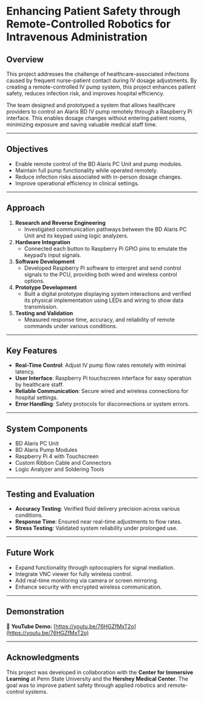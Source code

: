 # Enhancing Patient Safety through Remote-Controlled Robotics for Intravenous Administration  

## Overview  
This project addresses the challenge of healthcare-associated infections caused by frequent nurse-patient contact during IV dosage adjustments. By creating a remote-controlled IV pump system, this project enhances patient safety, reduces infection risk, and improves hospital efficiency.  

The team designed and prototyped a system that allows healthcare providers to control an Alaris BD IV pump remotely through a Raspberry Pi interface. This enables dosage changes without entering patient rooms, minimizing exposure and saving valuable medical staff time.  

---

## Objectives  
- Enable remote control of the BD Alaris PC Unit and pump modules.  
- Maintain full pump functionality while operated remotely.  
- Reduce infection risks associated with in-person dosage changes.  
- Improve operational efficiency in clinical settings.  

---

## Approach  
1. **Research and Reverse Engineering**  
   - Investigated communication pathways between the BD Alaris PC Unit and its keypad using logic analyzers.  
2. **Hardware Integration**  
   - Connected each button to Raspberry Pi GPIO pins to emulate the keypad’s input signals.  
3. **Software Development**  
   - Developed Raspberry Pi software to interpret and send control signals to the PCU, providing both wired and wireless control options.  
4. **Prototype Development**  
   - Built a digital prototype displaying system interactions and verified its physical implementation using LEDs and wiring to show data transmission.  
5. **Testing and Validation**  
   - Measured response time, accuracy, and reliability of remote commands under various conditions.  

---

## Key Features  
- **Real-Time Control**: Adjust IV pump flow rates remotely with minimal latency.  
- **User Interface**: Raspberry Pi touchscreen interface for easy operation by healthcare staff.  
- **Reliable Communication**: Secure wired and wireless connections for hospital settings.  
- **Error Handling**: Safety protocols for disconnections or system errors.  

---

## System Components  
- BD Alaris PC Unit  
- BD Alaris Pump Modules  
- Raspberry Pi 4 with Touchscreen  
- Custom Ribbon Cable and Connectors  
- Logic Analyzer and Soldering Tools  

---

## Testing and Evaluation  
- **Accuracy Testing**: Verified fluid delivery precision across various conditions.  
- **Response Time**: Ensured near real-time adjustments to flow rates.  
- **Stress Testing**: Validated system reliability under prolonged use.  

---

## Future Work  
- Expand functionality through optocouplers for signal mediation.  
- Integrate VNC viewer for fully wireless control.  
- Add real-time monitoring via camera or screen mirroring.  
- Enhance security with encrypted wireless communication.  

---

## Demonstration  
🎥 **YouTube Demo:** [https://youtu.be/76HGZfMxT2o](https://youtu.be/76HGZfMxT2o)  

---

## Acknowledgments  
This project was developed in collaboration with the **Center for Immersive Learning** at Penn State University and the **Hershey Medical Center**. The goal was to improve patient safety through applied robotics and remote-control systems.  

